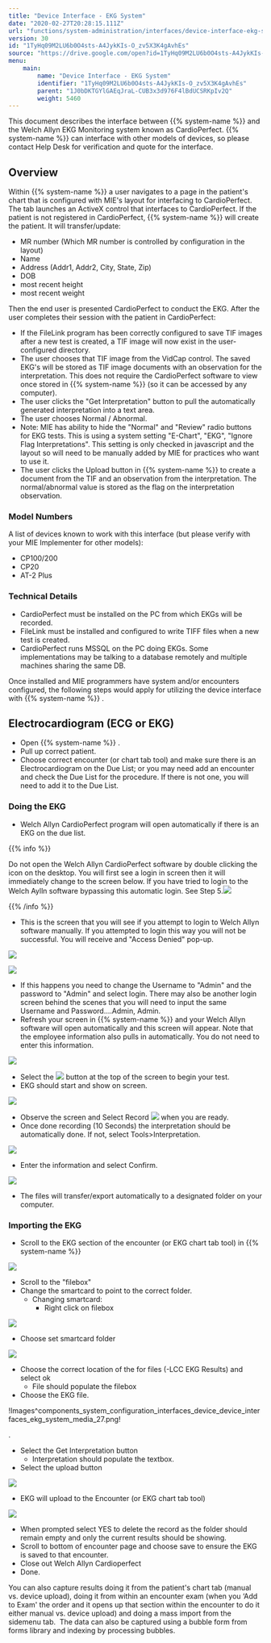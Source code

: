 ```yaml
---
title: "Device Interface - EKG System"
date: "2020-02-27T20:28:15.111Z"
url: "functions/system-administration/interfaces/device-interface-ekg-system.html"
version: 30
id: "1TyHq09M2LU6b0O4sts-A4JykKIs-O_zv5X3K4gAvhEs"
source: "https://drive.google.com/open?id=1TyHq09M2LU6b0O4sts-A4JykKIs-O_zv5X3K4gAvhEs"
menu:
    main:
        name: "Device Interface - EKG System"
        identifier: "1TyHq09M2LU6b0O4sts-A4JykKIs-O_zv5X3K4gAvhEs"
        parent: "1J0bDKTGYlGAEqJraL-CUB3x3d976F4lBdUCSRKpIv2Q"
        weight: 5460
---
```

This document describes the interface between {{% system-name %}} and the Welch Allyn EKG Monitoring system known as CardioPerfect. {{% system-name %}} can interface with other models of devices, so please contact Help Desk for verification and quote for the interface.

## Overview

Within {{% system-name %}} a user navigates to a page in the patient's chart that is configured with MIE's layout for interfacing to CardioPerfect. The tab launches an ActiveX control that interfaces to CardioPerfect. If the patient is not registered in CardioPerfect, {{% system-name %}} will create the patient. It will transfer/update:

* MR number (Which MR number is controlled by configuration in the layout)
* Name
* Address (Addr1, Addr2, City, State, Zip)
* DOB
* most recent height
* most recent weight

Then the end user is presented CardioPerfect to conduct the EKG. After the user completes their session with the patient in CardioPerfect:

* If the FileLink program has been correctly configured to save TIF images after a new test is created, a TIF image will now exist in the user-configured directory.
* The user chooses that TIF image from the VidCap control. The saved EKG's will be stored as TIF image documents with an observation for the interpretation. This does not require the CardioPerfect software to view once stored in {{% system-name %}} (so it can be accessed by any computer).
* The user clicks the "Get Interpretation" button to pull the automatically generated interpretation into a text area.
* The user chooses Normal / Abnormal.
* Note: MIE has ability to hide the "Normal" and "Review" radio buttons for EKG tests. This is using a system setting "E-Chart", "EKG", "Ignore Flag Interpretations". This setting is only checked in javascript and the layout so will need to be manually added by MIE for practices who want to use it.
* The user clicks the Upload button in {{% system-name %}} to create a document from the TIF and an observation from the interpretation. The normal/abnormal value is stored as the flag on the interpretation observation.

### Model Numbers

A list of devices known to work with this interface (but please verify with your MIE Implementer for other models):

* CP100/200
* CP20
* AT-2 Plus

### Technical Details

* CardioPerfect must be installed on the PC from which EKGs will be recorded.
* FileLink must be installed and configured to write TIFF files when a new test is created.
* CardioPerfect runs MSSQL on the PC doing EKGs. Some implementations may be talking to a database remotely and multiple machines sharing the same DB.

Once installed and MIE programmers have system and/or encounters configured, the following steps would apply for utilizing the device interface with {{% system-name %}} .

## Electrocardiogram (ECG or EKG)

* Open {{% system-name %}} .
* Pull up correct patient.
* Choose correct encounter (or chart tab tool) and make sure there is an Electrocardiogram on the Due List; or you may need add an encounter and check the Due List for the procedure. If there is not one, you will need to add it to the Due List.

### Doing the EKG

* Welch Allyn CardioPerfect program will open automatically if there is an EKG on the due list.

{{% info %}}

Do not open the Welch Allyn CardioPerfect software by double clicking the icon on the desktop. You will first see a login in screen then it will immediately change to the screen below. If you have tried to login to the Welch Aylln software bypassing this automatic login. See Step 5.![](device-interface-ekg-system.images/image1.png)

{{% /info %}}


* This is the screen that you will see if you attempt to login to Welch Allyn software manually. If you attempted to login this way you will not be successful. You will receive and "Access Denied" pop-up.

![](device-interface-ekg-system.images/image3.png)

![](device-interface-ekg-system.images/image2.png)

* If this happens you need to change the Username to "Admin" and the password to "Admin" and select login. There may also be another login screen behind the scenes that you will need to input the same Username and Password….Admin, Admin.
* Refresh your screen in {{% system-name %}} and your Welch Allyn software will open automatically and this screen will appear. Note that the employee information also pulls in automatically. You do not need to enter this information.

![](device-interface-ekg-system.images/image1.png)

* Select the ![](device-interface-ekg-system.images/image4.png) button at the top of the screen to begin your test.
* EKG should start and show on screen.

![](device-interface-ekg-system.images/image6.png)

* Observe the screen and Select Record ![](device-interface-ekg-system.images/image5.png) when you are ready.
* Once done recording (10 Seconds) the interpretation should be automatically done. If not, select Tools>Interpretation.

![](device-interface-ekg-system.images/image8.png)

* Enter the information and select Confirm.

![](device-interface-ekg-system.images/image7.png)

* The files will transfer/export automatically to a designated folder on your computer.

### Importing the EKG

* Scroll to the EKG section of the encounter (or EKG chart tab tool) in {{% system-name %}}

![](device-interface-ekg-system.images/image11.png)
* Scroll to the "filebox"
* Change the smartcard to point to the correct folder.
    * Changing smartcard:
        * Right click on filebox

![](device-interface-ekg-system.images/image9.png)

* Choose set smartcard folder

![](device-interface-ekg-system.images/image10.png)

* Choose the correct location of the for files (-LCC EKG Results) and select ok
    * File should populate the filebox
* Choose the EKG file.

!Images^components_system_configuration_interfaces_device_device_interfaces_ekg_system_media_27.png!

.



* Select the Get Interpretation button
    * Interpretation should populate the textbox.
* Select the upload button

![](device-interface-ekg-system.images/image12.png)

* EKG will upload to the Encounter (or EKG chart tab tool)

![](device-interface-ekg-system.images/image13.png)

* When prompted select YES to delete the record as the folder should remain empty and only the current results should be showing.
* Scroll to bottom of encounter page and choose save to ensure the EKG is saved to that encounter.
* Close out Welch Allyn Cardioperfect
* Done.

You can also capture results doing it from the patient's chart tab (manual vs. device upload), doing it from within an encounter exam (when you ‘Add to Exam' the order and it opens up that section within the encounter to do it either manual vs. device upload) and doing a mass import from the sidemenu tab.  The data can also be captured using a bubble form from forms library and indexing by processing bubbles.

